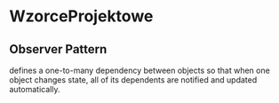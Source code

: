# WzorceProjektowe


## Observer Pattern

  defines a one-to-many dependency between objects so that when one object changes state, all of its dependents are
  notified and updated automatically.
